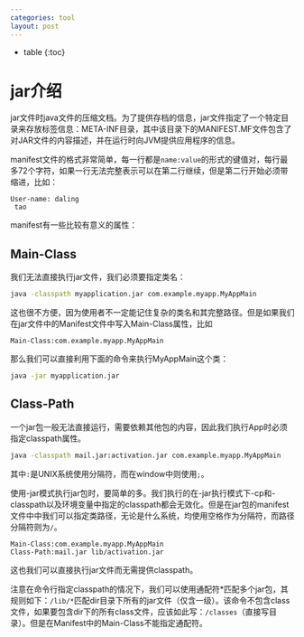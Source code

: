 ```yaml
---
categories: tool
layout: post
---
```

- table
{:toc}


# jar介绍

jar文件时java文件的压缩文档。为了提供存档的信息，jar文件指定了一个特定目录来存放标签信息：META-INF目录，其中该目录下的MANIFEST.MF文件包含了对JAR文件的内容描述，并在运行时向JVM提供应用程序的信息。

manifest文件的格式非常简单，每一行都是`name:value`的形式的键值对，每行最多72个字符，如果一行无法完整表示可以在第二行继续，但是第二行开始必须带缩进，比如：

```
User-name: daling
 tao
```

manifest有一些比较有意义的属性：

## Main-Class

我们无法直接执行jar文件，我们必须要指定类名：

```sh
java -classpath myapplication.jar com.example.myapp.MyAppMain
```



这也很不方便，因为使用者不一定能记住复杂的类名和其完整路径。但是如果我们在jar文件中的Manifest文件中写入Main-Class属性，比如

```
Main-Class:com.example.myapp.MyAppMain
```

那么我们可以直接利用下面的命令来执行MyAppMain这个类：

```sh
java -jar myapplication.jar
```

##  Class-Path

一个jar包一般无法直接运行，需要依赖其他包的内容，因此我们执行App时必须指定classpath属性。

```sh
java -classpath mail.jar:activation.jar com.example.myapp.MyAppMain
```

其中`:`是UNIX系统使用分隔符，而在window中则使用`;`。

使用-jar模式执行jar包时，要简单的多。我们执行的在-jar执行模式下-cp和-classpath以及环境变量中指定的classpath都会无效化。但是在jar包的manifest文件中中我们可以指定类路径，无论是什么系统，均使用空格作为分隔符，而路径分隔符则为`/`。

```
Main-Class:com.example.myapp.MyAppMain
Class-Path:mail.jar lib/activation.jar
```

这也我们可以直接执行jar文件而无需提供classpath。

注意在命令行指定classpath的情况下，我们可以使用通配符\*匹配多个jar包，其规则如下：`/lib/*`匹配dir目录下所有的jar文件（仅含一级）。该命令不包含class文件，如果要包含dir下的所有class文件，应该如此写：`/classes`（直接写目录）。但是在Manifest中的Main-Class不能指定通配符。